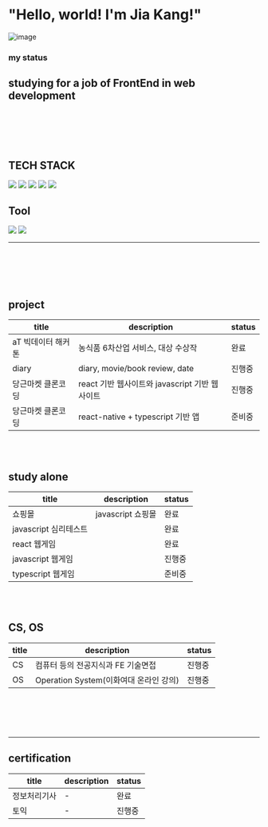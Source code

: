  # "Hello, world!  I'm Jia Kang!"
![image](https://user-images.githubusercontent.com/70791860/130360017-cda59b0d-a650-4d9f-82ff-9c376548b24f.png)

### my status
studying for a job of FrontEnd in web development
-----------------------------------------------------------------------------------------------------------------------

<br><br><br><br>
## TECH STACK
<img src="https://img.shields.io/badge/Python-3766AB?style=flat-square&logo=Python&logoColor=white"/></a>
<img src="https://img.shields.io/badge/Javascript-yellow?style=flat-square&logo=Javascript&logoColor=white"/></a>
<img src="https://img.shields.io/badge/HTML-red?style=flat-square&logo=Html&logoColor=white"/></a>
<img src="https://img.shields.io/badge/CSS-yellow?style=flat-square&logo=Css&logoColor=white"/></a>
<img src="https://img.shields.io/badge/React-powderblue?style=flat-square&logo=React&logoColor=white"/></a>

## Tool
<img src="https://img.shields.io/badge/git-grey?style=flat-square&logo=git&logoColor=white"/></a>
<img src="https://img.shields.io/badge/notion-blue?style=flat-square&logo=notion&logoColor=white"/></a>

-----------------------------------------------------------------------------------------------------------------------

<br><br><br><br>
## project
| title | description | status  |
| ------ | ------ | ------ |
| aT 빅데이터 해커톤 | 농식품 6차산업 서비스, 대상 수상작 | 완료  |
| diary | diary, movie/book review, date | 진행중  |
| 당근마켓 클론코딩 | react 기반 웹사이트와 javascript 기반 웹사이트 | 진행중  |
| 당근마켓 클론코딩 |react-native + typescript 기반 앱 |준비중 |
<br><br>

## study alone
| title | description | status  |
| ------ | ------ |------  |
| 쇼핑몰 | javascript 쇼핑몰 |완료  |
| javascript 심리테스트 |  |완료  |
| react 웹게임 |  |완료  |진행중 |
| javascript 웹게임 | |진행중 |
| typescript 웹게임 | |준비중 |
<br><br>

## CS, OS
| title | description | status  |
| ------ | ------ |------  |
| CS | 컴퓨터 등의 전공지식과 FE 기술면접 |진행중 |
| OS | Operation System(이화여대 온라인 강의) |진행중 |
<br><br><br><br>

-----------------------------------------------------------------------------------------------------------------------

## certification
| title | description | status  |
| ------ | ------ |------  |
| 정보처리기사 | - |완료 |
| 토익 | - |진행중 |
